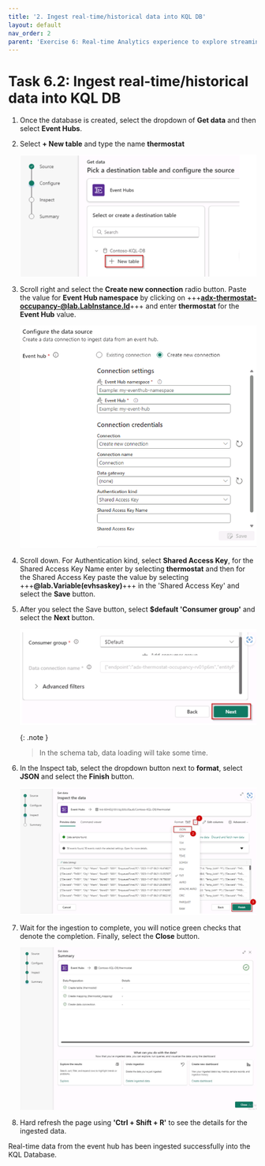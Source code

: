 ```yaml
---
title: '2. Ingest real-time/historical data into KQL DB'
layout: default
nav_order: 2
parent: 'Exercise 6: Real-time Analytics experience to explore streaming data using KQL DB'
---
```


# Task 6.2: Ingest real-time/historical data into KQL DB

1. Once the database is created, select the dropdown of **Get data** and then select **Event Hubs**.

2. Select **+ New table** and type the name **thermostat**

    ![task-5.2.2.png](../media/instructions240153/task-5.2.2.png)

3. Scroll right and select the **Create new connection** radio button. Paste the value for **Event Hub namespace** by clicking on +++**adx-thermostat-occupancy-@lab.LabInstance.Id**+++ and enter **thermostat** for the **Event Hub** value.

	![3so5uj54.png](../media/instructions249094/3so5uj54.png)

4. Scroll down. For Authentication kind, select **Shared Access Key**, for the Shared Access Key Name enter by selecting **thermostat** and then for the Shared Access Key paste the value by selecting +++**@lab.Variable(evhsaskey)**+++ in the 'Shared Access Key' and select the **Save** button.

5. After you select the Save button, select **$default 'Consumer group'** and select the **Next** button.

	![task-5.2.5-5.png](../media/instructions240153/task-5.2.5-5.png)

	{: .note }
	> In the schema tab, data loading will take some time.

6. In the Inspect tab, select the dropdown button next to **format**, select **JSON** and select the **Finish** button.

    ![task-5.2.10.png](../media/instructions240153/task-5.2.10.png)

7. Wait for the ingestion to complete, you will notice green checks that denote the completion. Finally, select the **Close** button.

	![i6p8f9yw.jpg](../media/instructions249094/i6p8f9yw.jpg)

8. Hard refresh the page using **'Ctrl + Shift + R'** to see the details for the ingested data.
	
Real-time data from the event hub has been ingested successfully into the KQL Database.
